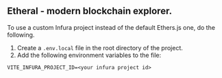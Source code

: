 ## Etheral - modern blockchain explorer.

To use a custom Infura project instead of the default Ethers.js one, do the following.

1. Create a `.env.local` file in the root directory of the project.
2. Add the following environment variables to the file:

```
VITE_INFURA_PROJECT_ID=<your infura project id>
```

